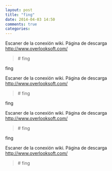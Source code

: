 ```yaml
---
layout: post
title: "fing"
date: 2014-04-03 14:50
comments: true
categories: 
---
```

Escaner de la conexión wiki. Página de descarga http://www.overlooksoft.com/

>\# fing

fing

Escaner de la conexión wiki. Página de descarga http://www.overlooksoft.com/

>\# fing

fing

Escaner de la conexión wiki. Página de descarga http://www.overlooksoft.com/

>\# fing

fing

Escaner de la conexión wiki. Página de descarga http://www.overlooksoft.com/

>\# fing

